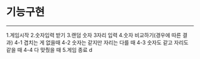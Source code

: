 # 기능구현
---

1.게임시작
2.숫자입력 받기
3.랜덤 숫자 3자리 입력
4.숫자 비교하기(경우에 따른 결과)
 4-1 겹치는 게 없을때
 4-2 숫자는 같지만 자리는 다를 때
 4-3 숫자도 같고 자리도 같을 때
 4-4 다 맞췄을 때
5.게임 종료 d